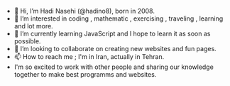 - 👋 Hi, I’m Hadi Nasehi (@hadino8), born in 2008.
- 👀 I’m interested in coding , mathematic , exercising , traveling , learning and lot more.
- 🌱 I’m currently learning JavaScript and I hope to learn it as soon as possible.
- 💞️ I’m looking to collaborate on creating new websites and fun pages.
- 📫 How to reach me ; I'm in Iran, actually in Tehran. 
- I'm so excited to work with other people and sharing our knowledge together to make best programms and websites.

